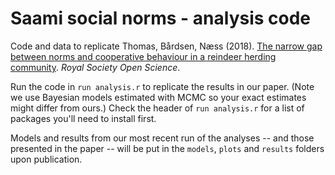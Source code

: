 # Saami social norms - analysis code
Code and data to replicate Thomas, Bårdsen, Næss (2018). [The narrow gap between norms and cooperative behaviour in a reindeer herding community](http://rsos.royalsocietypublishing.org/content/5/2/171221). *Royal Society Open Science*.

Run the code in `run analysis.r` to replicate the results in our paper. (Note we use Bayesian models estimated with MCMC so your exact estimates might differ from ours.) Check the header of `run analysis.r` for a list of packages you'll need to install first.

Models and results from our most recent run of the analyses -- and those presented in the paper -- will be put in the `models`, `plots` and `results` folders upon publication.
